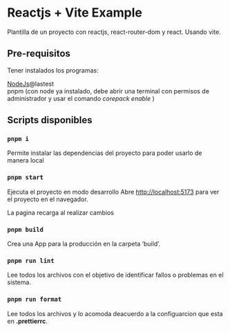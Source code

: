 # Reactjs + Vite Example

Plantilla de un proyecto con reactjs, react-router-dom y react. Usando vite. 

## Pre-requisitos

Tener instalados los programas:

[NodeJs](https://nodejs.org/en/)\@lastest\
pnpm (con node ya instalado, debe abrir una terminal con permisos de administrador y
usar el comando *corepack enable* )

## Scripts disponibles

### `pnpm i`

Permite instalar las dependencias del proyecto para poder usarlo de manera local

### `pnpm start`

Ejecuta el proyecto en modo desarrollo
Abre [http://localhost:5173](http://localhost:5173) para ver el proyecto en el navegador.

La pagina recarga al realizar cambios

### `pnpm build`

Crea una App para la producción en la carpeta ‘build’.

### `pnpm run lint`

Lee todos los archivos con el objetivo de identificar fallos o problemas en el sistema.

### `pnpm run format`

Lee todos los archivos y lo acomoda deacuerdo a la configuarcion que esta en **.prettierrc**.